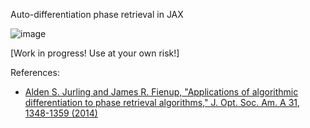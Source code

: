 Auto-differentiation phase retrieval in JAX

![image](https://github.com/kvangorkom/adpr/assets/9747236/73668f1d-d845-4db3-ab07-1004dcca8657)

[Work in progress! Use at your own risk!]

References:
* [Alden S. Jurling and James R. Fienup, "Applications of algorithmic differentiation to phase retrieval algorithms," J. Opt. Soc. Am. A 31, 1348-1359 (2014) ](https://opg.optica.org/josaa/abstract.cfm?uri=josaa-31-7-1348)

